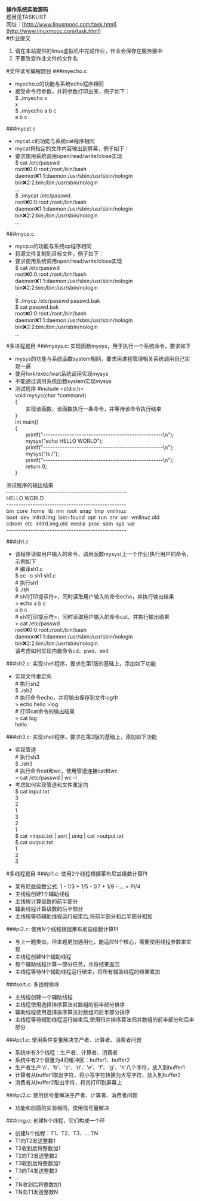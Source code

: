 **操作系统实验源码**  
题目见TASKLIST  
网址：[http://www.linuxmooc.com/task.html](http://www.linuxmooc.com/task.html)  
#作业提交
1. 请在本站提供的linux虚拟机中完成作业，作业会保存在服务器中
2. 不要改变作业文件的文件名

#文件读写编程题目
###myecho.c
* myecho.c的功能与系统echo程序相同
* 接受命令行参数，并将参数打印出来，例子如下：  
$ ./myecho x  
x  
$ ./myecho a b c  
a b c  

###mycat.c
* mycat.c的功能与系统cat程序相同
* mycat将指定的文件内容输出到屏幕，例子如下：
* 要求使用系统调用open/read/write/close实现  
$ cat /etc/passwd  
root:x:0:0:root:/root:/bin/bash  
daemon:x:1:1:daemon:/usr/sbin:/usr/sbin/nologin  
bin:x:2:2:bin:/bin:/usr/sbin/nologin  
...  
$ ./mycat /etc/passwd  
root:x:0:0:root:/root:/bin/bash  
daemon:x:1:1:daemon:/usr/sbin:/usr/sbin/nologin  
bin:x:2:2:bin:/bin:/usr/sbin/nologin  
...
  
###mycp.c
* mycp.c的功能与系统cp程序相同
* 将源文件复制到目标文件，例子如下：
* 要求使用系统调用open/read/write/close实现  
$ cat /etc/passwd  
root:x:0:0:root:/root:/bin/bash  
daemon:x:1:1:daemon:/usr/sbin:/usr/sbin/nologin  
bin:x:2:2:bin:/bin:/usr/sbin/nologin  
...  
$ ./mycp /etc/passwd passwd.bak   
$ cat passwd.bak  
root:x:0:0:root:/root:/bin/bash  
daemon:x:1:1:daemon:/usr/sbin:/usr/sbin/nologin  
bin:x:2:2:bin:/bin:/usr/sbin/nologin  
...  


#多进程题目
###mysys.c: 实现函数mysys，用于执行一个系统命令，要求如下
* mysys的功能与系统函数system相同，要求用进程管理相关系统调用自己实现一遍
* 使用fork/exec/wait系统调用实现mysys
* 不能通过调用系统函数system实现mysys
* 测试程序
\#include <stdio.h>  
void mysys(char *command)  
{  
&emsp;&emsp;实现该函数，该函数执行一条命令，并等待该命令执行结束  
}  
int main()  
{  
&emsp;&emsp;printf("--------------------------------------------------\n");  
&emsp;&emsp;mysys("echo HELLO WORLD");  
&emsp;&emsp;printf("--------------------------------------------------\n");  
&emsp;&emsp;mysys("ls /");  
&emsp;&emsp;printf("--------------------------------------------------\n");  
&emsp;&emsp;return 0;  
}  

测试程序的输出结果  
\--------------------------------------------------  
HELLO WORLD  
\--------------------------------------------------  
bin&nbsp;&nbsp;core&nbsp;&nbsp;home&nbsp;&nbsp;lib&nbsp;&nbsp;mn&nbsp;&nbsp;root&nbsp;&nbsp;snap&nbsp;&nbsp;tmp&nbsp;&nbsp;vmlinuz  
boot&nbsp;&nbsp;dev&nbsp;&nbsp;initrd.img&nbsp;&nbsp;lost+found&nbsp;&nbsp;opt&nbsp;&nbsp;run&nbsp;&nbsp;srv&nbsp;&nbsp;usr&nbsp;&nbsp;vmlinuz.old  
cdrom&nbsp;&nbsp;etc&nbsp;&nbsp;initrd.img.old&nbsp;&nbsp;media&nbsp;&nbsp;proc&nbsp;&nbsp;sbin&nbsp;&nbsp;sys&nbsp;&nbsp;var  
\--------------------------------------------------  

###sh1.c
* 该程序读取用户输入的命令，调用函数mysys(上一个作业)执行用户的命令，示例如下  
\# 编译sh1.c  
$ cc -o sh1 sh1.c  
\# 执行sh1  
$ ./sh   
\# sh1打印提示符>，同时读取用户输入的命令echo，并执行输出结果  
\> echo a b c  
a b c  
\# sh1打印提示符>，同时读取用户输入的命令cat，并执行输出结果  
\> cat /etc/passwd  
root:x:0:0:root:/root:/bin/bash  
daemon:x:1:1:daemon:/usr/sbin:/usr/sbin/nologin  
bin:x:2:2:bin:/bin:/usr/sbin/nologin  
请考虑如何实现内置命令cd、pwd、exit  

###sh2.c: 实现shell程序，要求在第1版的基础上，添加如下功能
* 实现文件重定向  
\# 执行sh2  
$ ./sh2  
\# 执行命令echo，并将输出保存到文件log中  
\> echo hello >log  
\# 打印cat命令的输出结果  
\> cat log  
hello  

###sh3.c: 实现shell程序，要求在第2版的基础上，添加如下功能
* 实现管道  
\# 执行sh3  
$ ./sh3  
\# 执行命令cat和wc，使用管道连接cat和wc  
\> cat /etc/passwd | wc -l  
* 考虑如何实现管道和文件重定向  
$ cat input.txt   
3  
2  
1  
3  
2  
1  
$ cat <input.txt | sort | uniq | cat >output.txt  
$ cat output.txt  
1  
2  
3  

#多线程题目
###pi1.c: 使用2个线程根据莱布尼兹级数计算PI
* 莱布尼兹级数公式: 1 - 1/3 + 1/5 - 1/7 + 1/9 - ... = PI/4
* 主线程创建1个辅助线程
* 主线程计算级数的前半部分
* 辅助线程计算级数的后半部分
* 主线程等待辅助线程运行結束后,将前半部分和后半部分相加

###pi2.c: 使用N个线程根据莱布尼兹级数计算PI
* 与上一题类似，但本题更加通用化，能适应N个核心，需要使用线程参数来实现
* 主线程创建N个辅助线程
* 每个辅助线程计算一部分任务，并将结果返回
* 主线程等待N个辅助线程运行结束，将所有辅助线程的结果累加

###sort.c: 多线程排序
* 主线程创建一个辅助线程
* 主线程使用选择排序算法对数组的前半部分排序
* 辅助线程使用选择排序算法对数组的后半部分排序
* 主线程等待辅助线程运行結束后,使用归并排序算法归并数组的前半部分和后半部分

###pc1.c: 使用条件变量解决生产者、计算者、消费者问题
* 系统中有3个线程：生产者、计算者、消费者
* 系统中有2个容量为4的缓冲区：buffer1、buffer2
* 生产者生产'a'、'b'、'c'、‘d'、'e'、'f'、'g'、'h'八个字符，放入到buffer1
* 计算者从buffer1取出字符，将小写字符转换为大写字符，放入到buffer2
* 消费者从buffer2取出字符，将其打印到屏幕上

###pc2.c: 使用信号量解决生产者、计算者、消费者问题
* 功能和前面的实验相同，使用信号量解决

###ring.c: 创建N个线程，它们构成一个环
* 创建N个线程：T1、T2、T3、… TN
* T1向T2发送整数1
* T2收到后将整数加1
* T2向T3发送整数2
* T3收到后将整数加1
* T3向T4发送整数3
*  …
* TN收到后将整数加1
* TN向T1发送整数N
